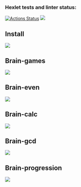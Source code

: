 ### Hexlet tests and linter status:
[![Actions Status](https://github.com/S1THOF/frontend-project-44/actions/workflows/hexlet-check.yml/badge.svg)](https://github.com/S1THOF/frontend-project-44/actions)
<a href="https://codeclimate.com/github/S1THOF/frontend-project-44/maintainability"><img src="https://api.codeclimate.com/v1/badges/0097fd3a744cb4afa8b4/maintainability" /></a>

<h2>Install</h2>
<a href="https://asciinema.org/a/MMUGVSTiv79y7uUg156x09ggs" target="_blank"><img src="https://asciinema.org/a/MMUGVSTiv79y7uUg156x09ggs.svg" /></a>

<h2>Brain-games</h2>
<a href="https://asciinema.org/a/llCyiHUP4SYZ5APOaf8DvvfnY" target="_blank"><img src="https://asciinema.org/a/llCyiHUP4SYZ5APOaf8DvvfnY.svg" /></a>

<h2>Brain-even</h2>
<a href="https://asciinema.org/a/NajUR30VdtTxTYcbbSkPr4GYk" target="_blank"><img src="https://asciinema.org/a/NajUR30VdtTxTYcbbSkPr4GYk.svg" /></a>

<h2>Brain-calc</h2>
<a href="https://asciinema.org/a/op0SYsFU2YWwzTOyMfD1SWZAo" target="_blank"><img src="https://asciinema.org/a/op0SYsFU2YWwzTOyMfD1SWZAo.svg" /></a>


<h2>Brain-gcd</h2>
<a href="https://asciinema.org/a/bypO5mGq4nLmJx5aaPgL4uIEd" target="_blank"><img src="https://asciinema.org/a/bypO5mGq4nLmJx5aaPgL4uIEd.svg" /></a>

<h2>Brain-progression</h2>
<a href="https://asciinema.org/a/NCBqJPMyWkwpT0DBdn9wm5jLF" target="_blank"><img src="https://asciinema.org/a/NCBqJPMyWkwpT0DBdn9wm5jLF.svg" /></a>